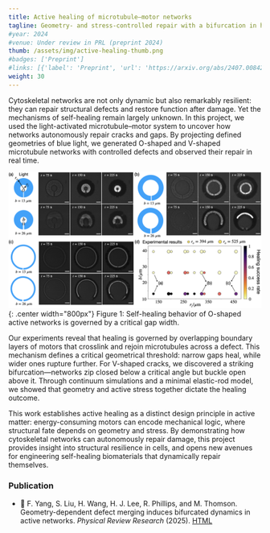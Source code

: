 ```yaml
---
title: Active healing of microtubule–motor networks
tagline: Geometry- and stress-controlled repair with a bifurcation in healing outcomes
#year: 2024
#venue: Under review in PRL (preprint 2024)
thumb: /assets/img/active-healing-thumb.png
#badges: ['Preprint']
#links: [{'label': 'Preprint', 'url': 'https://arxiv.org/abs/2407.00842'}]
weight: 30
---
```


Cytoskeletal networks are not only dynamic but also remarkably resilient: 
they can repair structural defects and restore function after damage. 
Yet the mechanisms of self-healing  remain largely unknown. 
In this project, we used the  light-activated microtubule–motor system to 
uncover how networks autonomously repair cracks and gaps. By projecting defined geometries of 
blue light, we generated O-shaped and V-shaped microtubule networks with controlled defects 
and observed their repair in real time.

![Healing of a microtubule–motor network](/assets/img/active-healing-intro.png){: .center width="800px"}
Figure 1: Self-healing behavior of O-shaped active networks is governed by a critical gap width.

Our experiments reveal that healing is governed by overlapping boundary layers of 
motors that crosslink and rejoin microtubules across a defect. This mechanism defines a 
critical geometrical threshold: narrow gaps heal, while wider ones rupture further. 
For V-shaped cracks, we discovered a striking bifurcation—networks zip closed below a critical 
angle but buckle open above it. Through continuum simulations and a minimal elastic-rod model,
we showed that geometry and active stress together dictate the healing outcome.

This work establishes active healing as a distinct design principle
in active matter: energy-consuming motors can encode mechanical logic, 
where structural fate depends on geometry and stress. By demonstrating how 
cytoskeletal networks can autonomously repair damage, this project 
provides insight into structural resilience in cells, and opens new avenues for 
engineering self-healing biomaterials 
that dynamically repair themselves.


### Publication 
- 📄  F. Yang, S. Liu, H. Wang, H. J. Lee, R. Phillips, and M. Thomson. Geometry-dependent defect merging induces bifurcated dynamics in active networks. *Physical Review Research* (2025). [HTML](https://journals.aps.org/prresearch/abstract/10.1103/m8cb-gf1q)